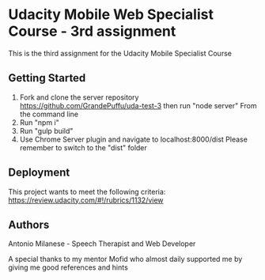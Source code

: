 # Udacity Mobile Web Specialist Course - 3rd assignment

This is the third assignment for the Udacity Mobile Specialist Course

## Getting Started


1. Fork and clone the server repository https://github.com/GrandePuffu/uda-test-3 then run "node server"
From the command line
2. Run "npm i"
3. Run "gulp build"
4. Use Chrome Server plugin and navigate to localhost:8000/dist
Please remember to switch to the "dist" folder


## Deployment

This project wants to meet the following criteria: https://review.udacity.com/#!/rubrics/1132/view



## Authors

Antonio Milanese - Speech Therapist and Web Developer

A special thanks to my mentor Mofid who almost daily supported me by giving me good references and hints
